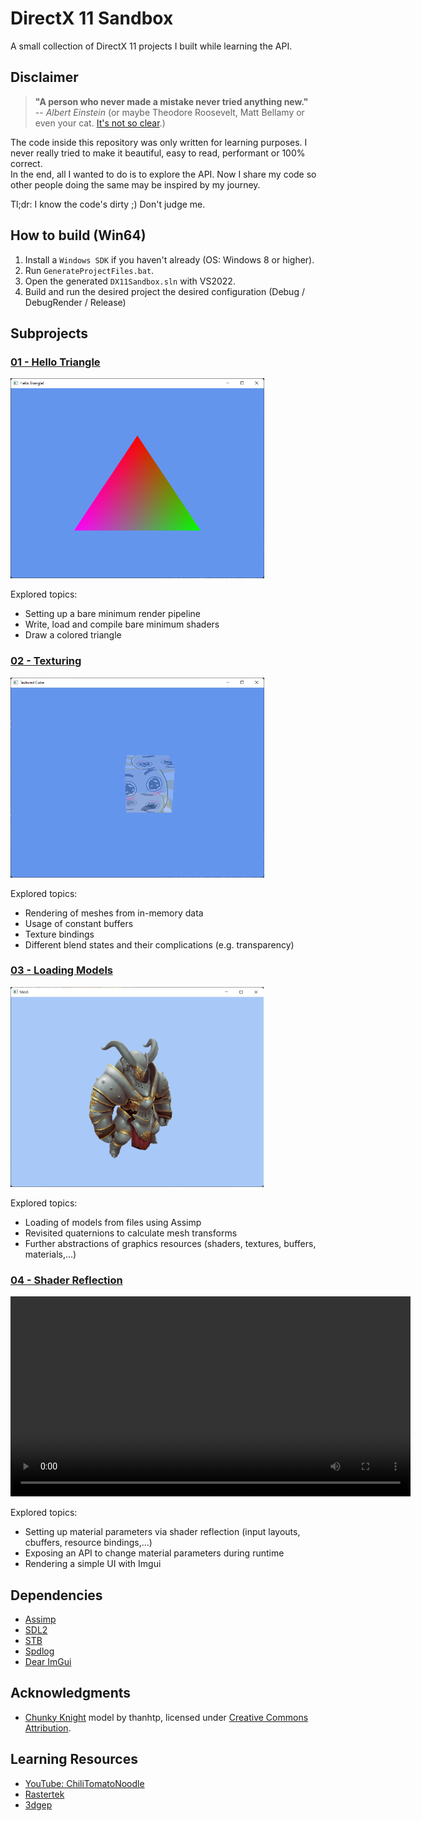 # DirectX 11 Sandbox

A small collection of DirectX 11 projects I built while learning the API.    

## Disclaimer

> **"A person who never made a mistake never tried anything new."**    
\-- *Albert Einstein* (or maybe Theodore Roosevelt, Matt Bellamy or even your cat. [It's not so clear](https://quoteinvestigator.com/2014/12/16/no-mistakes/).)

The code inside this repository was only written for learning purposes.
I never really tried to make it beautiful, easy to read, performant or 100% correct.    
In the end, all I wanted to do is to explore the API.
Now I share my code so other people doing the same may be inspired by my journey.

Tl;dr: I know the code's dirty ;) Don't judge me.

## How to build (Win64)

1. Install a `Windows SDK` if you haven't already (OS: Windows 8 or higher).
2. Run `GenerateProjectFiles.bat`.
3. Open the generated `DX11Sandbox.sln` with VS2022.
5. Build and run the desired project the desired configuration (Debug / DebugRender / Release)

## Subprojects

### [01 - Hello Triangle](01_HelloTriangle/Source/)

<p align="left">
<img src="doc/images/01_hello_triangle.png?raw=true" alt="Image of Subproject: 01-HelloTriangle" height="320px">
</p>

Explored topics:
* Setting up a bare minimum render pipeline
* Write, load and compile bare minimum shaders
* Draw a colored triangle

### [02 - Texturing](02_TexturedCube/Source/)

<p align="left">
<img src="doc/images/02_textured_cube.png?raw=true" alt="Image of Subproject: 02-TexturedCube" height="320px">
</p>

Explored topics:
* Rendering of meshes from in-memory data
* Usage of constant buffers
* Texture bindings
* Different blend states and their complications (e.g. transparency)

### [03 - Loading Models](03_Mesh/Source/)

<p align="left">
<img src="doc/images/03_model.png?raw=true" alt="Image of Subproject: 03-Mesh" height="320px">
</p>

Explored topics:
* Loading of models from files using Assimp
* Revisited quaternions to calculate mesh transforms
* Further abstractions of graphics resources (shaders, textures, buffers, materials,...)


### [04 - Shader Reflection](04_ShaderReflection/Source/)

<video src="https://user-images.githubusercontent.com/4201607/173398224-4324bcdb-3b06-40d1-afee-6ad67fac1632.mp4" controls="controls" height="320px"></video>

Explored topics:
* Setting up material parameters via shader reflection (input layouts, cbuffers, resource bindings,...)
* Exposing an API to change material parameters during runtime
* Rendering a simple UI with Imgui
## Dependencies

* [Assimp](www.assimp.org)
* [SDL2](https://www.libsdl.org/)
* [STB](https://github.com/nothings/stb)
* [Spdlog](https://github.com/gabime/spdlog)
* [Dear ImGui](https://github.com/ocornut/imgui)

## Acknowledgments

* [Chunky Knight](https://skfb.ly/6CwEJ) model by thanhtp, licensed under [Creative Commons Attribution](http://creativecommons.org/licenses/by/4.0/).

## Learning Resources

* [YouTube: ChiliTomatoNoodle](https://www.youtube.com/channel/UCsyHonfwHi4fLb2lkq0DEAA)
* [Rastertek](http://www.rastertek.com/tutdx11.html)
* [3dgep](https://www.3dgep.com/introduction-to-directx-11/)
